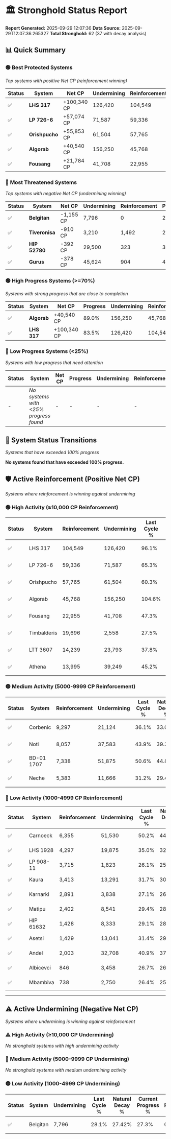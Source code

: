 # 🏛️ Stronghold Status Report

**Report Generated:** 2025-09-29 12:07:36
**Data Source:** 2025-09-29T12:07:36.265327
**Total Stronghold:** 62 (37 with decay analysis)

## 📊 Quick Summary

### 🟢 **Best Protected Systems**
*Top systems with positive Net CP (reinforcement winning)*

| Status | System | Net CP | Undermining | Reinforcement | Progress |
|--------|--------|--------|-------------|---------------|----------|
| ✅ | **LHS 317** | +100,340 CP | 126,420 | 104,549 | 83.5% |
| ✅ | **LP 726-6** | +57,074 CP | 71,587 | 59,336 | 58.1% |
| ✅ | **Orishpucho** | +55,853 CP | 61,504 | 57,765 | 54.1% |
| ✅ | **Algorab** | +40,540 CP | 156,250 | 45,768 | 89.0% |
| ✅ | **Fousang** | +21,784 CP | 41,708 | 22,955 | 43.1% |

### 🔴 **Most Threatened Systems**
*Top systems with negative Net CP (undermining winning)*

| Status | System | Net CP | Undermining | Reinforcement | Progress |
|--------|--------|--------|-------------|---------------|----------|
| ✅ | **Belgitan** | -1,155 CP | 7,796 | 0 | 27.3% |
| ✅ | **Tiveronisa** | -910 CP | 3,210 | 1,492 | 25.0% |
| ✅ | **HIP 52780** | -392 CP | 29,500 | 323 | 36.2% |
| ✅ | **Gurus** | -378 CP | 45,624 | 904 | 42.4% |

### 🟢 **High Progress Systems (>=70%)**
*Systems with strong progress that are close to completion*

| Status | System | Net CP | Progress | Undermining | Reinforcement |
|--------|--------|--------|----------|-------------|---------------|
| ✅ | **Algorab** | +40,540 CP | 89.0% | 156,250 | 45,768 |
| ✅ | **LHS 317** | +100,340 CP | 83.5% | 126,420 | 104,549 |

### 🔴 **Low Progress Systems (<25%)**
*Systems with low progress that need attention*

| Status | System | Net CP | Progress | Undermining | Reinforcement |
|--------|--------|--------|----------|-------------|---------------|
| - | *No systems with <25% progress found* | - | - | - | - |
## 🔄 System Status Transitions
*Systems that have exceeded 100% progress*

**No systems found that have exceeded 100% progress.**

## 🛡️ Active Reinforcement (Positive Net CP)
*Systems where reinforcement is winning against undermining*

### 🟢 High Activity (≥10,000 CP Reinforcement)

| Status | System | Reinforcement | Undermining | Last Cycle % | Natural Decay % | Current Progress % | Current CP | Net CP | Activity |
|--------|--------|---------------|-------------|--------------|-----------------|-------------------|------------|--------|----------|
| ✅ | LHS 317 | 104,549 | 126,420 | 96.1% | 73.47% | 83.5% | 835,000 | +100,340 | 🟢 High Reinforcement |
| ✅ | LP 726-6 | 59,336 | 71,587 | 65.3% | 52.39% | 58.1% | 581,000 | +57,074 | 🟢 High Reinforcement |
| ✅ | Orishpucho | 57,765 | 61,504 | 60.3% | 48.51% | 54.1% | 541,000 | +55,853 | 🟢 High Reinforcement |
| ✅ | Algorab | 45,768 | 156,250 | 104.6% | 84.95% | 89.0% | 890,000 | +40,540 | 🟢 High Reinforcement |
| ✅ | Fousang | 22,955 | 41,708 | 47.3% | 40.92% | 43.1% | 431,000 | +21,784 | 🟢 High Reinforcement |
| ✅ | Timbalderis | 19,696 | 2,558 | 27.5% | 25.34% | 27.2% | 272,000 | +18,576 | 🟢 High Reinforcement |
| ✅ | LTT 3607 | 14,239 | 23,793 | 37.8% | 34.03% | 35.4% | 354,000 | +13,690 | 🟢 High Reinforcement |
| ✅ | Athena | 13,995 | 39,249 | 45.2% | 40.00% | 41.3% | 413,000 | +12,976 | 🟢 High Reinforcement |

### 🟡 Medium Activity (5000-9999 CP Reinforcement)

| Status | System | Reinforcement | Undermining | Last Cycle % | Natural Decay % | Current Progress % | Current CP | Net CP | Activity |
|--------|--------|---------------|-------------|--------------|-----------------|-------------------|------------|--------|----------|
| ✅ | Corbenic | 9,297 | 21,124 | 36.1% | 33.09% | 34.0% | 340,000 | +9,064 | 🟡 Medium Reinforcement |
| ✅ | Noti | 8,057 | 37,583 | 43.9% | 39.38% | 40.1% | 401,000 | +7,153 | 🟡 Medium Reinforcement |
| ✅ | BD-01 1707 | 7,338 | 51,875 | 50.6% | 44.82% | 45.4% | 453,999 | +5,786 | 🟡 Medium Reinforcement |
| ✅ | Neche | 5,383 | 11,666 | 31.2% | 29.45% | 30.0% | 300,000 | +5,471 | 🟡 Medium Reinforcement |

### 🔴 Low Activity (1000-4999 CP Reinforcement)

| Status | System | Reinforcement | Undermining | Last Cycle % | Natural Decay % | Current Progress % | Current CP | Net CP | Activity |
|--------|--------|---------------|-------------|--------------|-----------------|-------------------|------------|--------|----------|
| ✅ | Carnoeck | 6,355 | 51,530 | 50.2% | 44.55% | 45.0% | 450,000 | +4,474 | 🔵 Low Reinforcement |
| ✅ | LHS 1928 | 4,297 | 19,875 | 35.0% | 32.59% | 33.0% | 330,000 | +4,059 | 🔵 Low Reinforcement |
| ✅ | LP 908-11 | 3,715 | 1,823 | 26.1% | 25.52% | 25.9% | 259,000 | +3,781 | 🔵 Low Reinforcement |
| ✅ | Kaura | 3,413 | 13,291 | 31.7% | 30.06% | 30.4% | 304,000 | +3,400 | 🔵 Low Reinforcement |
| ✅ | Karnarki | 2,891 | 3,838 | 27.1% | 26.39% | 26.7% | 267,000 | +3,116 | 🔵 Low Reinforcement |
| ✅ | Matipu | 2,402 | 8,541 | 29.4% | 28.24% | 28.5% | 285,000 | +2,577 | 🔵 Low Reinforcement |
| ✅ | HIP 61632 | 1,428 | 8,333 | 29.1% | 28.14% | 28.3% | 283,000 | +1,564 | 🔵 Low Reinforcement |
| ✅ | Asetsi | 1,429 | 13,041 | 31.4% | 29.96% | 30.1% | 301,000 | +1,412 | 🔵 Low Reinforcement |
| ✅ | Andel | 2,003 | 32,708 | 40.9% | 37.48% | 37.6% | 376,000 | +1,196 | 🔵 Low Reinforcement |
| ✅ | Albicevci | 846 | 3,458 | 26.7% | 26.28% | 26.4% | 264,000 | +1,184 | 🔵 Low Reinforcement |
| ✅ | Mbambiva | 738 | 2,750 | 26.4% | 25.99% | 26.1% | 261,000 | +1,061 | 🔵 Low Reinforcement |


---

## ⚠️ Active Undermining (Negative Net CP)
*Systems where undermining is winning against reinforcement*

### ⚠️ High Activity (≥10,000 CP Undermining)

*No stronghold systems with high undermining activity*

### 🔶 Medium Activity (5000-9999 CP Undermining)

*No stronghold systems with medium undermining activity*

### 🟡 Low Activity (1000-4999 CP Undermining)

| Status | System | Undermining | Last Cycle % | Natural Decay % | Current Progress % | Reinforcement | Current CP | Net CP | Activity |
|--------|--------|-------------|--------------|-----------------|-------------------|---------------|------------|--------|----------|
| ✅ | Belgitan | 7,796 | 28.1% | 27.42% | 27.3% | 0 | 273,000 | -1,155 | 🟡 Low Undermining |
